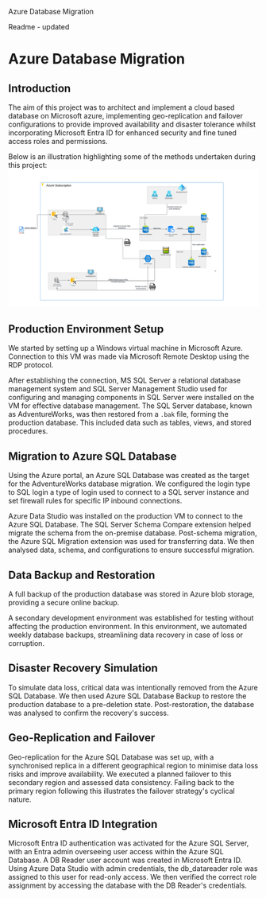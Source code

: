 Azure Database Migration 


Readme - updated 

# Azure Database Migration

## Introduction

The aim of this project was to architect and implement a cloud based database on Microsoft azure, implementing geo-replication and failover configurations to provide improved availability and disaster tolerance whilst incorporating Microsoft Entra ID for enhanced security and fine tuned access roles and permissions. 

Below is an illustration highlighting some of the methods undertaken during this project:
![Azure Project Diagram](Assets/Azure%20Project%20Diagram.png)


## Production Environment Setup

We started by setting up a Windows virtual machine in Microsoft Azure. Connection to this VM was made via Microsoft Remote Desktop using the RDP protocol.

After establishing the connection, MS SQL Server a relational database management system and SQL Server Management Studio used for configuring and managing components in SQL Server were installed on the VM for effective database management. The SQL Server database, known as AdventureWorks, was then restored from a `.bak` file, forming the production database. This included data such as tables, views, and stored procedures.

## Migration to Azure SQL Database

Using the Azure portal, an Azure SQL Database was created as the target for the AdventureWorks database migration. We configured the login type to SQL login a type of login used to connect to a SQL server instance  and set firewall rules for specific IP inbound connections.

Azure Data Studio was installed on the production VM to connect to the Azure SQL Database. The SQL Server Schema Compare extension helped migrate the schema from the on-premise database. Post-schema migration, the Azure SQL Migration extension was used for transferring data. We then analysed data, schema, and configurations to ensure successful migration.

## Data Backup and Restoration

A full backup of the production database was stored in Azure blob storage, providing a secure online backup.

A secondary development environment was established for testing without affecting the production environment. In this environment, we automated weekly database backups, streamlining data recovery in case of loss or corruption.

## Disaster Recovery Simulation

To simulate data loss, critical data was intentionally removed from the Azure SQL Database. We then used Azure SQL Database Backup to restore the production database to a pre-deletion state. Post-restoration, the database was analysed to confirm the recovery's success.

## Geo-Replication and Failover

Geo-replication for the Azure SQL Database was set up, with a synchronised replica in a different geographical region to minimise data loss risks and improve availability. We executed a planned failover to this secondary region and assessed data consistency. Failing back to the primary  region following this  illustrates the failover strategy's cyclical nature.

## Microsoft Entra ID Integration

Microsoft Entra ID authentication was activated for the Azure SQL Server, with an Entra admin overseeing user access within the Azure SQL Database. A DB Reader user account was created in Microsoft Entra ID. Using Azure Data Studio with admin credentials, the db_datareader role was assigned to this user for read-only access. We then verified the correct role assignment by accessing the database with the DB Reader's credentials.